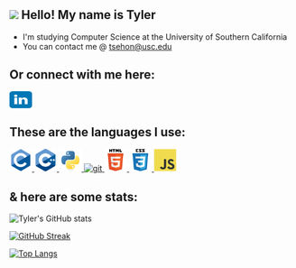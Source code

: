 # <h2 align="left"><img src="https://media.giphy.com/media/hvRJCLFzcasrR4ia7z/giphy.gif" width="25px">    Hello! My name is Tyler</h2>
- I'm studying Computer Science at the University of Southern California
- You can contact me @ tsehon@usc.edu

## Or connect with me here:
<p align="left">
<a href="https://linkedin.com/in/tsehon" target="blank"><img align="center" src="https://github.com/edent/SuperTinyIcons/blob/master/images/svg/linkedin.svg" alt="tsehon" height="30" width="40" /></a>
  
## These are the languages I use: 
<p align="left"> 
  <a href="https://www.w3schools.com/c/" target="_blank"> <img src="https://raw.githubusercontent.com/devicons/devicon/master/icons/c/c-original.svg" alt="c" width="40" height="40"/> 
  </a> 
  <a href="https://www.w3schools.com/cpp/" target="_blank"> <img src="https://raw.githubusercontent.com/devicons/devicon/master/icons/cplusplus/cplusplus-original.svg" alt="cplusplus" width="40" height="40"/> 
  </a> 
  <a href="https://www.python.org" target="_blank"> <img src="https://raw.githubusercontent.com/devicons/devicon/master/icons/python/python-original.svg" alt="python" width="40" height="40"/> 
  </a>
  <a href="https://git-scm.com/" target="_blank"> <img src="https://www.vectorlogo.zone/logos/git-scm/git-scm-icon.svg" alt="git" width="40" height="40"/> 
  </a> 
  <a href="https://www.w3.org/html/" target="_blank"> <img src="https://raw.githubusercontent.com/devicons/devicon/master/icons/html5/html5-original-wordmark.svg" alt="html5" width="40" height="40"/> 
  </a> 
  <a href="https://www.w3schools.com/css/" target="_blank"> <img src="https://raw.githubusercontent.com/devicons/devicon/master/icons/css3/css3-original-wordmark.svg" alt="css3" width="40" height="40"/> 
  </a> 
  <a href="https://developer.mozilla.org/en-US/docs/Web/JavaScript" target="_blank"> <img src="https://raw.githubusercontent.com/devicons/devicon/master/icons/javascript/javascript-original.svg" alt="javascript" width="40" height="40"/>
  </a>
</p>  

## & here are some stats:

![Tyler's GitHub stats](https://github-readme-stats.vercel.app/api?username=tsehon&count_private=true&show_icons=true&hide_border=true&&bg_color=0d1117&ring=0088fe&icon_color=0088ff&theme=algolia)


[![GitHub Streak](https://github-readme-streak-stats.herokuapp.com/?user=tsehon&background=0d1117&ring=0088ff&fire=0088ff&currStreakLabel=0088ff&hide_border=true&theme=dark)](https://git.io/streak-stats)

[![Top Langs](https://github-readme-stats.vercel.app/api/top-langs/?username=tsehon&layout=compact&theme=dark&hide_border=true&&bg_color=0d1117&langs_count=8)](https://github.com/tsehon/github-readme-stats)
